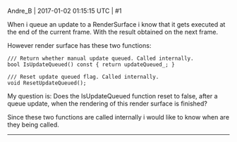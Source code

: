 Andre_B | 2017-01-02 01:15:15 UTC | #1

When i queue an update to a RenderSurface i know that it gets executed at the end of the current frame. With the result obtained on the next frame.

However render surface has these two functions:

    /// Return whether manual update queued. Called internally.
    bool IsUpdateQueued() const { return updateQueued_; }
    
    /// Reset update queued flag. Called internally.
    void ResetUpdateQueued();

My question is:
Does the IsUpdateQueued function reset to false, after a queue update, when the rendering of this render surface is finished?

Since these two functions are called internally i would like to know when are they being called.

-------------------------

